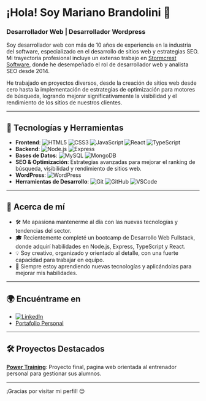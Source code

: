 # ¡Hola! Soy Mariano Brandolini 👋

### Desarrollador Web | Desarrollador Wordpress

Soy desarrollador web con más de 10 años de experiencia en la industria del software, especializado en el desarrollo de sitios web y estrategias SEO. Mi trayectoria profesional incluye un extenso trabajo en [Stormcrest Software](https://stormcrest.com), donde he desempeñado el rol de desarrollador web y analista SEO desde 2014.

He trabajado en proyectos diversos, desde la creación de sitios web desde cero hasta la implementación de estrategias de optimización para motores de búsqueda, logrando mejorar significativamente la visibilidad y el rendimiento de los sitios de nuestros clientes.

---

## 🚀 Tecnologías y Herramientas

- **Frontend**: ![HTML5](https://img.shields.io/badge/-HTML5-333?style=flat&logo=html5) ![CSS3](https://img.shields.io/badge/-CSS3-333?style=flat&logo=css3) ![JavaScript](https://img.shields.io/badge/-JavaScript-333?style=flat&logo=javascript) ![React](https://img.shields.io/badge/-React-333?style=flat&logo=react) ![TypeScript](https://img.shields.io/badge/-TypeScript-333?style=flat&logo=typescript)
- **Backend**: ![Node.js](https://img.shields.io/badge/-Node.js-333?style=flat&logo=node.js) ![Express](https://img.shields.io/badge/-Express-333?style=flat&logo=express)
- **Bases de Datos**: ![MySQL](https://img.shields.io/badge/-MySQL-333?style=flat&logo=mysql) ![MongoDB](https://img.shields.io/badge/-MongoDB-333?style=flat&logo=mongodb)
- **SEO & Optimización**: Estrategias avanzadas para mejorar el ranking de búsqueda, visibilidad y rendimiento de sitios web.
- **WordPress**: ![WordPress](https://img.shields.io/badge/-WordPress-333?style=flat&logo=wordpress)
- **Herramientas de Desarrollo**: ![Git](https://img.shields.io/badge/-Git-333?style=flat&logo=git) ![GitHub](https://img.shields.io/badge/-GitHub-333?style=flat&logo=github) ![VSCode](https://img.shields.io/badge/-VSCode-333?style=flat&logo=visual-studio-code)

---

## 🎯 Acerca de mí

- 🛠️ Me apasiona mantenerme al día con las nuevas tecnologías y tendencias del sector.
- 🎓 Recientemente completé un bootcamp de Desarrollo Web Fullstack, donde adquirí habilidades en Node.js, Express, TypeScript y React.
- 💡 Soy creativo, organizado y orientado al detalle, con una fuerte capacidad para trabajar en equipo.
- 🌱 Siempre estoy aprendiendo nuevas tecnologías y aplicándolas para mejorar mis habilidades.

---

## 🌍 Encuéntrame en

- [![LinkedIn](https://img.shields.io/badge/-LinkedIn-333?style=flat&logo=linkedin)](https://www.linkedin.com/in/mariano-brandolini/)
- [Portafolio Personal](https://stormcrest.com/portfolio-mariano-daniel-brandolini)

---

## 🛠️ Proyectos Destacados


**[Power Training](https://github.com/leoramosa/PowerTraining-front)**: Proyecto final, pagina web orientada al entrenador personal para gestionar sus alumnos.

---

¡Gracias por visitar mi perfil! 😊
